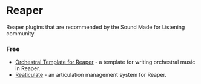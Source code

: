 # Reaper
Reaper plugins that are recommended by the Sound Made for Listening community.

### Free
* [Orchestral Template for Reaper](https://www.orchestraltemplateforreaper.com/) - a template for writing orchestral music in Reaper.
* [Reaticulate](https://reaticulate.com/) - an articulation management system for Reaper.